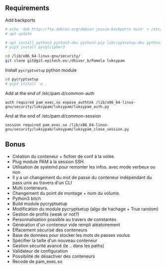 ## Requirements

Add backports

```bash
# echo 'deb http://ftp.debian.org/debian jessie-backports main' > /etc/apt/sources.list
# apt update
```

```bash
# apt install python3 python3-dev python3-pip libcryptsetup-dev python3-simplejson python3-systemd python3-guestfs python3-psutil libsqlite3-dev libsqlcipher-dev
# pip3 install pysqlcipher3
```

```bash
cd /lib/x86_64-linux-gnu/security/
git clone git@git.epitech.eu:/dhiver_b/Pamela luksypam
```

Install `pycryptsetup` python module
```bash
cd pycryptsetup
# pip3 install -e .
```

Add at the end of /etc/pam.d/common-auth
```text
auth required pam_exec.so expose_authtok /lib/x86_64-linux-gnu/security/luksypam/luksypam/luksypam_auth.py
```

And at the end of /etc/pam.d/common-session
```text
session required pam_exec.so /lib/x86_64-linux-gnu/security/luksypam/luksypam/luksypam_close_session.py
```

## Bonus

* Création du conteneur + fichier de conf à la volée.
* Plug module PAM à la session SSH.
* Utilisation de systemd pour remonter les infos. avec mode verbeux ou non
* Il y a un changement du mot de passe du conteneur indépendant du pass unix au travers d'un CLI
* Multi conteneurs.
* Changement du point de montage + nom du volume. 
* Python3 bitch
* Build module pycryptsetup
* Modification du module pycryptsetup (algo de hachage + True random)
* Gestion de profils (weak or not?)
* Personnalisation possible au travers de constantes
* Génération d'un conteneur vide rempli aléatoirement
* Effacement sécurisé des conteneurs
* Base de données pour stocker les mots de passes voulus
* Spécifier la taille d'un nouveau conteneur
* Gestion sécurité avancé (le .. dans les paths)
* Validateur de configuration
* Possibilité de désactiver des conteneurs
* Recode de pam_exec.so
